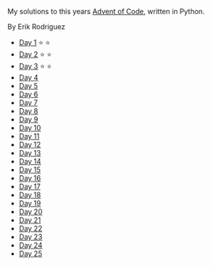My solutions to this years [Advent of Code](https://adventofcode.com/2020), written in Python.

By Erik Rodriguez

- [Day 1](https://github.com/Luffiez/AdventOfCode2020/tree/main/PythonApplication1/Day_1) :star: :star:
- [Day 2](https://github.com/Luffiez/AdventOfCode2020/tree/main/PythonApplication1/Day_2) :star: :star:
- [Day 3](https://github.com/Luffiez/AdventOfCode2020/tree/main/PythonApplication1/Day_3) :star: :star:
- [Day 4](https://github.com/Luffiez/AdventOfCode2020/tree/main/PythonApplication1/Day_4)
- [Day 5](https://github.com/Luffiez/AdventOfCode2020/tree/main/PythonApplication1/Day_5)
- [Day 6](https://github.com/Luffiez/AdventOfCode2020/tree/main/PythonApplication1/Day_6)
- [Day 7](https://github.com/Luffiez/AdventOfCode2020/tree/main/PythonApplication1/Day_7)
- [Day 8](https://github.com/Luffiez/AdventOfCode2020/tree/main/PythonApplication1/Day_8)
- [Day 9](https://github.com/Luffiez/AdventOfCode2020/tree/main/PythonApplication1/Day_9)
- [Day 10](https://github.com/Luffiez/AdventOfCode2020/tree/main/PythonApplication1/Day_10)
- [Day 11](https://github.com/Luffiez/AdventOfCode2020/tree/main/PythonApplication1/Day_11)
- [Day 12](https://github.com/Luffiez/AdventOfCode2020/tree/main/PythonApplication1/Day_12)
- [Day 13](https://github.com/Luffiez/AdventOfCode2020/tree/main/PythonApplication1/Day_13)
- [Day 14](https://github.com/Luffiez/AdventOfCode2020/tree/main/PythonApplication1/Day_14)
- [Day 15](https://github.com/Luffiez/AdventOfCode2020/tree/main/PythonApplication1/Day_15)
- [Day 16](https://github.com/Luffiez/AdventOfCode2020/tree/main/PythonApplication1/Day_16)
- [Day 17](https://github.com/Luffiez/AdventOfCode2020/tree/main/PythonApplication1/Day_17)
- [Day 18](https://github.com/Luffiez/AdventOfCode2020/tree/main/PythonApplication1/Day_18)
- [Day 19](https://github.com/Luffiez/AdventOfCode2020/tree/main/PythonApplication1/Day_19)
- [Day 20](https://github.com/Luffiez/AdventOfCode2020/tree/main/PythonApplication1/Day_20)
- [Day 21](https://github.com/Luffiez/AdventOfCode2020/tree/main/PythonApplication1/Day_21)
- [Day 22](https://github.com/Luffiez/AdventOfCode2020/tree/main/PythonApplication1/Day_22)
- [Day 23](https://github.com/Luffiez/AdventOfCode2020/tree/main/PythonApplication1/Day_23)
- [Day 24](https://github.com/Luffiez/AdventOfCode2020/tree/main/PythonApplication1/Day_24)
- [Day 25](https://github.com/Luffiez/AdventOfCode2020/tree/main/PythonApplication1/Day_25)
